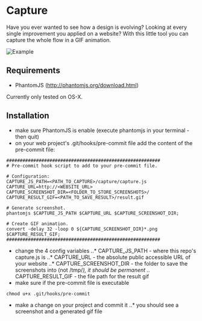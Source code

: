 # Capture

Have you ever wanted to see how a design is evolving? Looking at every single improvement you applied on a website? With this little tool you can capture the whole flow in a GIF animation.

![Example](https://dl.dropboxusercontent.com/u/2629592/result.gif "Silly example")


Requirements
------------

* PhantomJS (http://phantomjs.org/download.html)

Currently only tested on OS-X.


Installation
------------

* make sure PhantomJS is enable (execute phantomjs in your terminal - then quit)
* on your web project's .git/hooks/pre-commit file add the content of the pre-commit file:

```shell
#########################################################
# Pre-commit hook script to add to your pre-commit file.

# Configuration:
CAPTURE_JS_PATH=<PATH_TO_CAPTURE>/capture/capture.js
CAPTURE_URL=http://<WEBSITE_URL>
CAPTURE_SCREENSHOT_DIR=<FOLDER_TO_STORE_SCREENSHOTS>/
CAPTURE_RESULT_GIF=<PATH_TO_SAVE_RESULT>/result.gif

# Generate screenshot.
phantomjs $CAPTURE_JS_PATH $CAPTURE_URL $CAPTURE_SCREENSHOT_DIR;

# Create GIF animation.
convert -delay 32 -loop 0 ${CAPTURE_SCREENSHOT_DIR}*.png $CAPTURE_RESULT_GIF;
#########################################################
```

* change the 4 config variables
..* CAPTURE_JS_PATH - where this repo's capture.js is
..* CAPTURE_URL - the absolute public accessible URL of your website
..* CAPTURE_SCREENSHOT_DIR - the folder to save the screenshots into (not /tmp/*), it should be permanent
..* CAPTURE_RESULT_GIF - the file path for the result gif
* make sure if the pre-commit file is executable

```shell
chmod u+x .git/hooks/pre-commit
```

* make a change on your project and commit it
..* you should see a screenshot and a generated gif file
